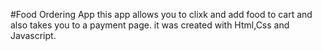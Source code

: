 #Food Ordering App
this app allows you to clixk and add food to cart and also takes you to a payment page. it was created with Html,Css and Javascript.
